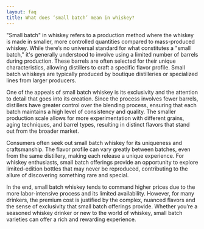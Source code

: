 ```yaml
---
layout: faq
title: What does ‘small batch’ mean in whiskey?
---
```


"Small batch" in whiskey refers to a production method where the whiskey is made in smaller, more controlled quantities compared to mass-produced whiskey. While there’s no universal standard for what constitutes a "small batch," it's generally understood to involve using a limited number of barrels during production. These barrels are often selected for their unique characteristics, allowing distillers to craft a specific flavor profile. Small batch whiskeys are typically produced by boutique distilleries or specialized lines from larger producers.

One of the appeals of small batch whiskey is its exclusivity and the attention to detail that goes into its creation. Since the process involves fewer barrels, distillers have greater control over the blending process, ensuring that each batch maintains a high level of consistency and quality. The smaller production scale allows for more experimentation with different grains, aging techniques, and barrel types, resulting in distinct flavors that stand out from the broader market.

Consumers often seek out small batch whiskey for its uniqueness and craftsmanship. The flavor profile can vary greatly between batches, even from the same distillery, making each release a unique experience. For whiskey enthusiasts, small batch offerings provide an opportunity to explore limited-edition bottles that may never be reproduced, contributing to the allure of discovering something rare and special.

In the end, small batch whiskey tends to command higher prices due to the more labor-intensive process and its limited availability. However, for many drinkers, the premium cost is justified by the complex, nuanced flavors and the sense of exclusivity that small batch offerings provide. Whether you’re a seasoned whiskey drinker or new to the world of whiskey, small batch varieties can offer a rich and rewarding experience.